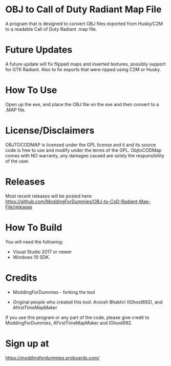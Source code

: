 # OBJ to Call of Duty Radiant Map File
A program that is designed to convert OBJ files exported from Husky/C2M to a readable Call of Duty Radiant .map file.

# Future Updates
A future update will fix flipped maps and inverted textures, possibly support for GTK Radiant. Also to fix exports that were ripped using C2M or Husky.

# How To Use
Open up the exe, and place the OBJ file on the exe and then convert to a .MAP file.

# License/Disclaimers
OBJTOCODMAP is licensed under the GPL license and it and its source code is free to use and modify under the terms of the GPL. ObjtoCODMap comes with NO warranty, any damages caused are solely the responsibility of the user.


# Releases
Most recent releases will be posted here:
https://github.com/ModdingForDummies/OBJ-to-CoD-Radiant-Map-File/releases

# How To Build
You will need the following: 
- Visual Studio 2017 or newer
- Windows 10 SDK.


# Credits
- ModdingForDummies - forking the tool

- Original people who created this tool: Aroosh Bhakhri (IGhost692), and AfirstTimeMapMaker

If you use this program or any part of the code, please give credit to ModdingForDummies, AFirstTimeMapMaker and IGhost692.

# Sign up at
https://moddingfordummies.proboards.com/
